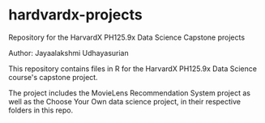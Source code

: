 # hardvardx-projects
Repository for the HarvardX PH125.9x Data Science Capstone projects

Author: Jayaalakshmi Udhayasurian

This repository contains files in R for the HarvardX PH125.9x Data Science course's capstone project.

The project includes the MovieLens Recommendation System project as well as the Choose Your Own data science project,
in their respective folders in this repo.

